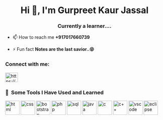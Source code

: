 <h1 align="center">Hi 👋, I'm Gurpreet Kaur Jassal</h1>
<h3 align="center">Currently a learner....</h3>

- 📫 How to reach me **+917017660739**

- ⚡ Fun fact **Notes are the last savior..😝**

<h3 align="left">Connect with me:</h3>
<p align="left">
<a href="https://www.linkedin.com/in/gurpreetjassal31/" target="blank"><img align="center" src="https://raw.githubusercontent.com/rahuldkjain/github-profile-readme-generator/master/src/images/icons/Social/linked-in-alt.svg" alt="https://www.linkedin.com/in/gurpreetjassal31" height="30" width="40" /></a>
</p>

<h3> 🚀 &nbsp;Some Tools I Have Used and Learned</h2>
<p align="left">
<img src="https://cdn.jsdelivr.net/gh/devicons/devicon/icons/html5/html5-original.svg" alt="html" width="45" height="45"/>
<img src="https://cdn.jsdelivr.net/gh/devicons/devicon/icons/css3/css3-original.svg" alt="css" width="45" height="45"/>
<img src="https://cdn.jsdelivr.net/gh/devicons/devicon@latest/icons/bootstrap/bootstrap-original.svg" alt="bootstrap" width="45" height="45" />         
<!-- <img src="https://cdn.jsdelivr.net/gh/devicons/devicon/icons/javascript/javascript-original.svg" alt="javascript" width="45" height="45"/> -->
<!-- <img src="https://cdn.jsdelivr.net/gh/devicons/devicon@latest/icons/react/react-original.svg" alt="react" width="45" height="45"/> -->
<img src="https://cdn.jsdelivr.net/gh/devicons/devicon/icons/php/php-original.svg" alt="php" width="45" height="45"/>
<img src="https://cdn.jsdelivr.net/gh/devicons/devicon@latest/icons/mysql/mysql-original.svg" alt="sql" width="45" height="45"/>        
<img src="https://cdn.jsdelivr.net/gh/devicons/devicon/icons/java/java-original.svg" alt="java" width="45" height="45"/>
<img src="https://cdn.jsdelivr.net/gh/devicons/devicon/icons/c/c-original.svg" alt="c" width="45" height="45"/>
<img src="https://cdn.jsdelivr.net/gh/devicons/devicon/icons/cplusplus/cplusplus-original.svg" alt="c++" width="45" height="45"/>
<img src="https://cdn.jsdelivr.net/gh/devicons/devicon/icons/vscode/vscode-original.svg" alt="vscode" width="45" height="45"/>
<img src="https://cdn.jsdelivr.net/gh/devicons/devicon@latest/icons/eclipse/eclipse-original.svg" alt="eclipse" width="45" height="45"/>
</p>




